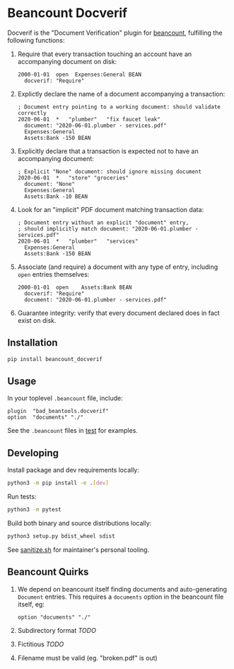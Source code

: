 # Beancount Docverif

Docverif is the "Document Verification" plugin for [beancount][],
fulfilling the following functions:

1. Require that every transaction touching an account have an accompanying
document on disk:

    ```beancount
    2000-01-01  open  Expenses:General BEAN
      docverif: "Require"
    ```

1. Explictly declare the name of a document accompanying a transaction:

    ```beancount
    ; Document entry pointing to a working document: should validate correctly
    2020-06-01  *   "plumber"   "fix faucet leak"
      document: "2020-06-01.plumber - services.pdf"
      Expenses:General
      Assets:Bank -150 BEAN
    ```

1. Explicitly declare that a transaction is expected not to have
an accompanying document:

    ```beancount
    ; Explicit "None" document: should ignore missing document
    2020-06-01  *   "store" "groceries"
      document: "None"
      Expenses:General
      Assets:Bank -10 BEAN
    ```

1. Look for an "implicit" PDF document matching transaction data:

    ```beancount
    ; Document entry without an explicit "document" entry,
    ; should implicitly match document: "2020-06-01.plumber - services.pdf"
    2020-06-01  *   "plumber"   "services"
      Expenses:General
      Assets:Bank -150 BEAN
    ```

1. Associate (and require) a document with any type of entry,
including `open` entries themselves:

    ```beancount
    2000-01-01  open    Assets:Bank BEAN
      docverif: "Require"
      document: "2020-06-01.plumber - services.pdf"
    ```

1. Guarantee integrity: verify that every document declared
does in fact exist on disk.

## Installation

```python
pip install beancount_docverif
```

## Usage

In your toplevel `.beancount` file, include:

```beancount
plugin  "bad_beantools.docverif"
option  "documents" "./"
```

See the `.beancount` files in [test](./test) for examples.

## Developing

Install package and dev requirements locally:

```bash
python3 -m pip install -e .[dev]
```

Run tests:

```bash
python3 -m pytest
```

Build both binary and source distributions locally:

```bash
python3 setup.py bdist_wheel sdist
```

See [sanitize.sh](./sanitize.sh) for maintainer's personal tooling.

## Beancount Quirks

1. We depend on beancount itself finding documents
and auto-generating `Document` entries.
This requires a `documents` option in the beancount file itself, eg:

    ```beancount
    option "documents" "./"
    ```

1. Subdirectory format *TODO*

1. Fictitious *TODO*

1. Filename must be valid (eg. "broken.pdf" is out)

[beancount]: http://furius.ca/beancount/
